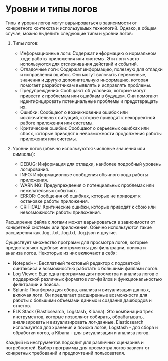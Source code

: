 # Уровни и типы логов

Типы и уровни логов могут варьироваться в зависимости от конкретного контекста и используемых технологий. Однако, в общем случае, можно выделить следующие типы и уровни логов:

1. Типы логов:
   - Информационные логи: Содержат информацию о нормальном ходе работы приложения или системы. Эти логи часто используются для отслеживания действий и событий.
   - Отладочные логи: Содержат информацию, полезную для отладки и исправления ошибок. Они могут включать переменные, значения и другую дополнительную информацию, которая помогает разработчикам выявлять и исправлять проблемы.
   - Предупреждения: Сообщают об условиях, которые могут привести к проблемам или ошибкам в будущем. Они помогают идентифицировать потенциальные проблемы и предотвращать их.
   - Ошибки: Сообщают о возникновении ошибок или исключительных ситуаций, которые приводят к некорректной работе приложения или системы.
   - Критические ошибки: Сообщают о серьезных ошибках или сбоях, которые приводят к невозможности продолжения работы приложения или системы.

2. Уровни логов (обычно используются числовые значения или символы):
   - DEBUG: Информация для отладки, наиболее подробный уровень логирования.
   - INFO: Информационные сообщения обычного хода работы приложения.
   - WARNING: Предупреждения о потенциальных проблемах или нежелательных событиях.
   - ERROR: Сообщения об ошибках, которые не приводят к остановке работы приложения.
   - CRITICAL: Критические ошибки, которые приводят к сбою или невозможности работы приложения.

Расширение файла с логами может варьироваться в зависимости от конкретной системы или приложения. Обычно используются такие расширения как .log, .txt, .log.txt, .log.json и другие.

Существует множество программ для просмотра логов, которые предоставляют удобные инструменты для фильтрации, поиска и анализа логов. Некоторые из них включают в себя:

- Notepad++: Бесплатный текстовый редактор с подсветкой синтаксиса и возможностью работать с большими файлами логов.
- Log Viewer: Еще одна программа для просмотра и анализа логов с поддержкой различных форматов лог-файлов и функциональностью фильтрации и поиска.
- Splunk: Платформа для сбора, анализа и визуализации данных, включая логи. Он предлагает расширенные возможности для работы с большими объемами данных и создания дашбордов и отчетов.
- ELK Stack (Elasticsearch, Logstash, Kibana): Это комбинация трех инструментов, которые позволяют собирать, обрабатывать, анализировать и визуализировать лог-данные. Elasticsearch используется для хранения и поиска логов, Logstash - для сбора и обработки логов, а Kibana - для визуализации и анализа логов.

Каждый из инструментов подходит для различных сценариев и потребностей. Выбор программы для просмотра логов зависит от конкретных требований и предпочтений пользователя.